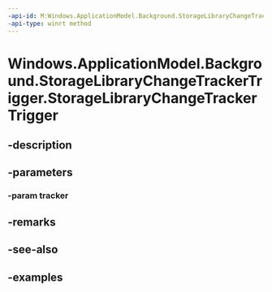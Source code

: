 ```yaml
---
-api-id: M:Windows.ApplicationModel.Background.StorageLibraryChangeTrackerTrigger.#ctor(Windows.Storage.StorageLibraryChangeTracker)
-api-type: winrt method
---
```


<!-- Method syntax.
public StorageLibraryChangeTrackerTrigger.StorageLibraryChangeTrackerTrigger(StorageLibraryChangeTracker tracker)
-->

# Windows.ApplicationModel.Background.StorageLibraryChangeTrackerTrigger.StorageLibraryChangeTrackerTrigger

## -description

## -parameters
### -param tracker

## -remarks

## -see-also

## -examples

